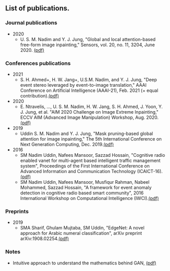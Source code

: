 ## List of publications. 

### Journal publications
* 2020
    * U. S. M. Nadim and Y. J. Jung, "Global and local attention-based free-form image inpainting," Sensors, vol. 20, no. 11, 3204, June 2020. [(pdf)](https://www.mdpi.com/1424-8220/20/11/3204)

### Conferences publications
* 2021
    * S. H. Ahmed+, H. W. Jang+, U.S.M. Nadim, and Y. J. Jung, "Deep event stereo leveraged by event-to-image translation," AAAI Conference on Artificial Intelligence (AAAI-21), Feb. 2021  (+ equal contribution).[(pdf)](https://ojs.aaai.org/index.php/AAAI/article/view/16171)
* 2020
    * E. Ntravelis, ..., U. S. M. Nadim, H. W. Jang, S. H. Ahmed, J. Yoon, Y. J. Jung, et al. "AIM 2020 Challenge on Image Extreme Inpainting," ECCV AIM (Advanced Image Manipulation) Workshop, Aug. 2020.[(pdf)](https://arxiv.org/pdf/2010.01110.pdf)
* 2019
    * Uddin S. M. Nadim and Y. J. Jung, "Mask pruning-based global attention for image inpainting," The 5th International Conference on Next Generation Computing, Dec. 2019.[(pdf)](https://www.researchgate.net/profile/S-M-Nadim-Uddin/publication/337800553_Mask_Pruning-Based_Global_Attention_for_Image_Inpainting/links/5eda841e458515294537952e/Mask-Pruning-Based-Global-Attention-for-Image-Inpainting.pdf)
* 2016
    * SM Nadim Uddin, Nafees Mansoor, Sazzad Hossain, "Cognitive radio enabled vanet for multi-agent based intelligent traffic management system", Proceedings of the First International Conference on Advanced Information and Communication Technology (ICAICT-16).[(pdf)](https://d1wqtxts1xzle7.cloudfront.net/50908916/ICAICT-2016-Paper_66-with-cover-page-v2.pdf?Expires=1629045326&Signature=Agu6r6vVknT5TRzgXG~8qxLYBXc2RbHw9GflAZYJXD3vcv5L11HyxwdxcKy2WvwcRkxgHJFfQmt-21FG~Cfap2B2L-pVb7ilyVLi0EFLYI-1ZFgKoCswqDe~SU5Km4esH2x-udNhDWEis1Pw3gXzFtPLHUg-mrlaun5YZS2k6zmNFegZ2G-mY0mzgKA0aFKwMpVX5Xui1--0JLWvibd7sJjBDjnwAUw~RurJmSTMrhWwFe~8gi1YeX-ps2yb6QLfjb2SaFtRRCuJxiWv5pegKYYh-Kvatv9N9f3LurtVHTr-F~xLsieA2yw~NhMBDxARhgy7QYRQy7L0yEvbEmXcoA__&Key-Pair-Id=APKAJLOHF5GGSLRBV4ZA) 
    * SM Nadim Uddin, Nafees Mansoor, Musfiqur Rahman, Nabeel Mohammed, Sazzad Hossain, "A framework for event anomaly detection in cognitive radio based smart community", 2016 International Workshop on Computational Intelligence (IWCI).[(pdf)](https://ieeexplore.ieee.org/stamp/stamp.jsp?arnumber=7860356)

### Preprints
* 2019
    * SMA Sharif, Ghulam Mujtaba, SM Uddin, "EdgeNet: A novel approach for Arabic numeral classification", arXiv preprint arXiv:1908.02254.[(pdf)](https://arxiv.org/pdf/1908.02254.pdf)

### Notes 
* Intuitive approach to understand the mathematics behind GAN, [(pdf)](https://www.researchgate.net/publication/332157589_Intuitive_approach_to_understand_the_mathematics_behind_GAN)
